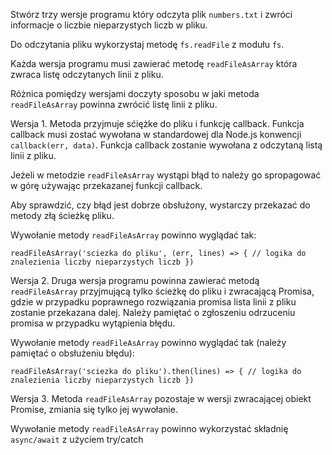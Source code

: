 Stwórz trzy wersje programu który odczyta plik `numbers.txt` i zwróci informacje o liczbie nieparzystych liczb w pliku.

Do odczytania pliku wykorzystaj metodę `fs.readFile` z modułu `fs`.

Każda wersja programu musi zawierać metodę `readFileAsArray` która zwraca listę odczytanych linii z pliku.

Różnica pomiędzy wersjami doczyty sposobu w jaki metoda `readFileAsArray` powinna zwrócić listę linii z pliku.

Wersja 1. Metoda przyjmuje sćiężke do pliku i funkcję callback.
Funkcja callback musi zostać wywołana w standardowej dla Node.js konwencji `callback(err, data)`. Funkcja callback zostanie wywołana z odczytaną listą linii z pliku.

Jeżeli w metodzie `readFileAsArray` wystąpi błąd to należy go spropagować w górę używając przekazanej funkcji callback.

Aby sprawdzić, czy błąd jest dobrze obsłużony, wystarczy przekazać do metody złą ścieżkę pliku.

Wywołanie metody `readFileAsArray` powinno wyglądać tak:

`readFileAsArray('sciezka do pliku', (err, lines) => {
    // logika do znalezienia liczby nieparzystych liczb
})`

Wersja 2. Druga wersja programu powinna zawierać metodą `readFileAsArray` przyjmującą tylko ścieżkę do pliku i zwracającą 
Promisa, gdzie w przypadku poprawnego rozwiązania promisa lista linii z pliku zostanie przekazana dalej. Należy pamiętać 
o zgłoszeniu odrzuceniu promisa w przypadku wytąpienia błędu.

Wywołanie metody `readFileAsArray` powinno wyglądać tak (należy pamiętać o obsłużeniu błędu):

`readFileAsArray('sciezka do pliku').then(lines) => {
    // logika do znalezienia liczby nieparzystych liczb
})`

Wersja 3. Metoda `readFileAsArray` pozostaje w wersji zwracającej obiekt Promise, zmiania się tylko jej wywołanie.

Wywołanie metody `readFileAsArray` powinno wykorzystać składnię `async/await` z użyciem try/catch
